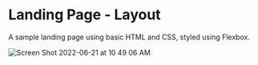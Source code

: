 # Landing Page - Layout
A sample landing page using basic HTML and CSS, styled using Flexbox. 

![Screen Shot 2022-06-21 at 10 49 06 AM](https://user-images.githubusercontent.com/95592670/174829497-c614b3d9-93ce-41e4-9c29-ea93236d47f3.png)
